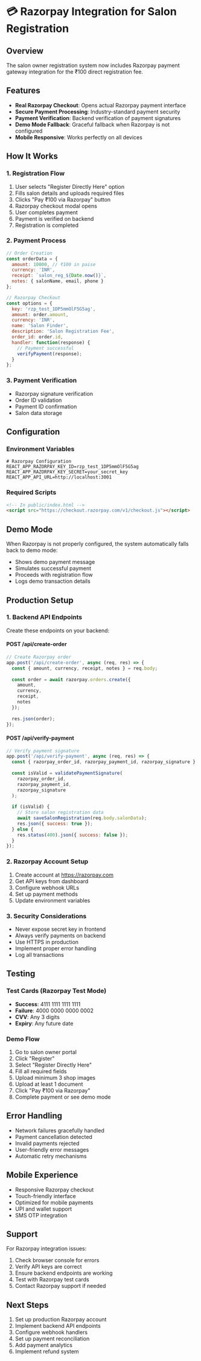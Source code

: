 

# 💳 Razorpay Integration for Salon Registration

## Overview
The salon owner registration system now includes Razorpay payment gateway integration for the ₹100 direct registration fee.

## Features
- **Real Razorpay Checkout**: Opens actual Razorpay payment interface
- **Secure Payment Processing**: Industry-standard payment security
- **Payment Verification**: Backend verification of payment signatures
- **Demo Mode Fallback**: Graceful fallback when Razorpay is not configured
- **Mobile Responsive**: Works perfectly on all devices

## How It Works

### 1. Registration Flow
1. User selects "Register Directly Here" option
2. Fills salon details and uploads required files
3. Clicks "Pay ₹100 via Razorpay" button
4. Razorpay checkout modal opens
5. User completes payment
6. Payment is verified on backend
7. Registration is completed

### 2. Payment Process
```javascript
// Order Creation
const orderData = {
  amount: 10000, // ₹100 in paise
  currency: 'INR',
  receipt: `salon_reg_${Date.now()}`,
  notes: { salonName, email, phone }
};

// Razorpay Checkout
const options = {
  key: 'rzp_test_1DP5mmOlF5G5ag',
  amount: order.amount,
  currency: 'INR',
  name: 'Salon Finder',
  description: 'Salon Registration Fee',
  order_id: order.id,
  handler: function(response) {
    // Payment successful
    verifyPayment(response);
  }
};
```

### 3. Payment Verification
- Razorpay signature verification
- Order ID validation
- Payment ID confirmation
- Salon data storage

## Configuration

### Environment Variables
```env
# Razorpay Configuration
REACT_APP_RAZORPAY_KEY_ID=rzp_test_1DP5mmOlF5G5ag
REACT_APP_RAZORPAY_KEY_SECRET=your_secret_key
REACT_APP_API_URL=http://localhost:3001
```

### Required Scripts
```html
<!-- In public/index.html -->
<script src="https://checkout.razorpay.com/v1/checkout.js"></script>
```

## Demo Mode
When Razorpay is not properly configured, the system automatically falls back to demo mode:
- Shows demo payment message
- Simulates successful payment
- Proceeds with registration flow
- Logs demo transaction details

## Production Setup

### 1. Backend API Endpoints
Create these endpoints on your backend:

#### POST /api/create-order
```javascript
// Create Razorpay order
app.post('/api/create-order', async (req, res) => {
  const { amount, currency, receipt, notes } = req.body;
  
  const order = await razorpay.orders.create({
    amount,
    currency,
    receipt,
    notes
  });
  
  res.json(order);
});
```

#### POST /api/verify-payment
```javascript
// Verify payment signature
app.post('/api/verify-payment', async (req, res) => {
  const { razorpay_order_id, razorpay_payment_id, razorpay_signature } = req.body;
  
  const isValid = validatePaymentSignature(
    razorpay_order_id,
    razorpay_payment_id,
    razorpay_signature
  );
  
  if (isValid) {
    // Store salon registration data
    await saveSalonRegistration(req.body.salonData);
    res.json({ success: true });
  } else {
    res.status(400).json({ success: false });
  }
});
```

### 2. Razorpay Account Setup
1. Create account at https://razorpay.com
2. Get API keys from dashboard
3. Configure webhook URLs
4. Set up payment methods
5. Update environment variables

### 3. Security Considerations
- Never expose secret key in frontend
- Always verify payments on backend
- Use HTTPS in production
- Implement proper error handling
- Log all transactions

## Testing

### Test Cards (Razorpay Test Mode)
- **Success**: 4111 1111 1111 1111
- **Failure**: 4000 0000 0000 0002
- **CVV**: Any 3 digits
- **Expiry**: Any future date

### Demo Flow
1. Go to salon owner portal
2. Click "Register"
3. Select "Register Directly Here"
4. Fill all required fields
5. Upload minimum 3 shop images
6. Upload at least 1 document
7. Click "Pay ₹100 via Razorpay"
8. Complete payment or see demo mode

## Error Handling
- Network failures gracefully handled
- Payment cancellation detected
- Invalid payments rejected
- User-friendly error messages
- Automatic retry mechanisms

## Mobile Experience
- Responsive Razorpay checkout
- Touch-friendly interface
- Optimized for mobile payments
- UPI and wallet support
- SMS OTP integration

## Support
For Razorpay integration issues:
1. Check browser console for errors
2. Verify API keys are correct
3. Ensure backend endpoints are working
4. Test with Razorpay test cards
5. Contact Razorpay support if needed

## Next Steps
1. Set up production Razorpay account
2. Implement backend API endpoints
3. Configure webhook handlers
4. Set up payment reconciliation
5. Add payment analytics
6. Implement refund system